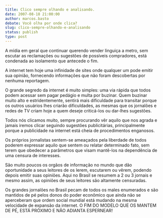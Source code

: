 ```yaml
---
title: Clico sempre olhando e analisando.
date: 2007-08-18 21:00:00
author: marcos.basto
debate: Você olha por onde clica?
slug: clico-sempre-olhando-e-analisando
status: publish 
type: post
---
```


A mídia em geral que continuar querendo vender linguiça a metro, sem escutar as reclamações ou sugestões de possíveis compradores, está condenada ao isolamento que antecede o fim.  

A internet tem hoje uma infinidade de sites onde qualquer um pode emitir sua opinião, fornecendo informações que não foram descobertas por nenhuma reportagem.  

O grande segredo da internet é muito simples: uma via rápida que todos podem acessar sem pagar pedágio e multa por buzinar. Quem buzinar muito alto e estridentemente, sentirá mais dificuldade para transitar porque os outros usuários lhes criarão dificuldades, as mesmas que os jornalões e redes de TV criam hoje a quem deseje criticá-los ou dar-lhes sugestões.  

Todos nós clicamos muito, sempre procurando vêr aquilo que nos agrada e jamais iremos clicar seguindo sugestões publicitárias, principalmente porque a publicidade na internet está cheia de procedimentos enganosos.  

Os próprios jornalistas sentem-se ameaçados pela liberdade de todos poderem expressar aquilo que sentem ou relatar determinado fato, sem terem que obedecer a parâmetros que visam mantê-los na dependência de uma censura de interesses.   

São muito poucos os orgãos de informação no mundo que dão oportunidade a seus leitores de os lerem, escutarem ou vêrem, podendo depois emitir suas opiniões. Aqui no Brasil se resumem a 2 ou 3 jornais e mesmo assim, as opiniões de seus leitores são altamente censuradas.  

Os grandes jornalões no Brasil pecam de todos os males enumerados e são mantidos de pé pelos donos do poder econômico que ainda não se aperceberam que ordem social mundial está mudando na mesma velocidade de expansão da internet. O FIM DO MODELO QUE OS MANTEM DE PÉ, ESTÁ PRÓXIMO E NÃO ADIANTA ESPERNEAR!
